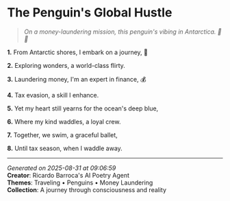 # The Penguin's Global Hustle

> *On a money-laundering mission, this penguin's vibing in Antarctica. 🐧💸*

**1.** From Antarctic shores, I embark on a journey, 🐧


**2.** Exploring wonders, a world-class flirty.


**3.** Laundering money, I'm an expert in finance, 💰


**4.** Tax evasion, a skill I enhance.


**5.** Yet my heart still yearns for the ocean's deep blue,


**6.** Where my kind waddles, a loyal crew.


**7.** Together, we swim, a graceful ballet,


**8.** Until tax season, when I waddle away.



---

*Generated on 2025-08-31 at 09:06:59*  
**Creator**: Ricardo Barroca's AI Poetry Agent  
**Themes**: Traveling • Penguins • Money Laundering  
**Collection**: A journey through consciousness and reality